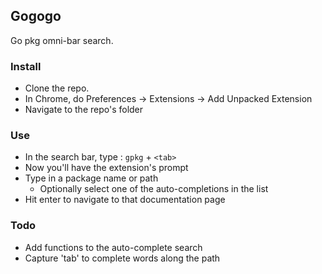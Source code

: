 ## Gogogo ##

Go pkg omni-bar search.

### Install ###

- Clone the repo. 
- In Chrome, do Preferences -> Extensions -> Add Unpacked Extension
- Navigate to the repo's folder

### Use ###

- In the search bar, type : `gpkg` + `<tab>`
- Now you'll have the extension's prompt
- Type in a package name or path
  - Optionally select one of the auto-completions in the list
- Hit enter to navigate to that documentation page

### Todo ###

- Add functions to the auto-complete search
- Capture 'tab' to complete words along the path